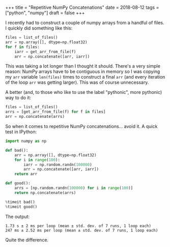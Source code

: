 +++
title = "Repetitive NumPy Concatenations"
date = 2018-08-12
tags = ["python", "numpy"]
draft = false
+++

I recently had to construct a couple of numpy arrays from a handful
of files. I quickly did something like this:

```python
files = list_of_files()
arr = np.array([], dtype=np.float32)
for f in files:
    iarr = get_arr_from_file(f)
    arr = np.concatenate([arr, iarr])
```

This was taking a lot longer than I thought it should. There's a
very simple reason: NumPy arrays have to be contiguous in memory so
I was copying my `arr` variable `len(files)` times to construct a
final `arr` (and every iteration of the loop `arr` was getting
larger). This was of course unnecessary.

A better (and, to those who like to use the label "pythonic", more
pythonic) way to do it:

```python
files = list_of_files()
arrs = [get_arr_from_file(f) for f in files]
arr = np.concatenate(arrs)
```

So when it comes to repetitive NumPy concatenations... avoid it.  A
quick test in IPython:

```python
import numpy as np

def bad():
    arr = np.array([], dtype=np.float32)
    for i in range(100):
        iarr = np.random.randn(100000)
        arr = np.concatenate([arr, iarr])
    return arr

def good():
    arrs = [np.random.randn(100000) for i in range(100)]
    return np.concatenate(arrs)

%timeit bad()
%timeit good()
```

The output:

```nil
1.73 s ± 2 ms per loop (mean ± std. dev. of 7 runs, 1 loop each)
247 ms ± 2.52 ms per loop (mean ± std. dev. of 7 runs, 1 loop each)
```

Quite the difference.
